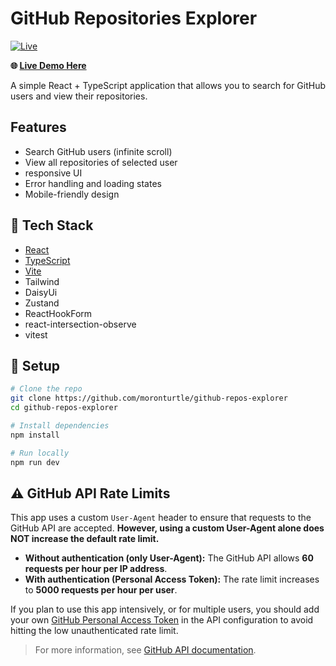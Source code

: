 # GitHub Repositories Explorer

[![Live](https://img.shields.io/badge/Live-Demo-blue?logo=githubpages)](https://moronturtle.github.io/github-repos-explorer/)

**🌐 [Live Demo Here](https://moronturtle.github.io/github-repos-explorer/)**

A simple React + TypeScript application that allows you to search for GitHub users and view their repositories.

## Features

- Search GitHub users (infinite scroll)
- View all repositories of selected user
- responsive UI
- Error handling and loading states
- Mobile-friendly design

## 🚀 Tech Stack

- [React](https://reactjs.org/)
- [TypeScript](https://www.typescriptlang.org/)
- [Vite](https://vitejs.dev/)
- Tailwind
- DaisyUi
- Zustand
- ReactHookForm
- react-intersection-observe
- vitest

## 🔧 Setup

```bash
# Clone the repo
git clone https://github.com/moronturtle/github-repos-explorer
cd github-repos-explorer

# Install dependencies
npm install

# Run locally
npm run dev
```

## ⚠️ GitHub API Rate Limits

This app uses a custom `User-Agent` header to ensure that requests to the GitHub API are accepted.
**However, using a custom User-Agent alone does NOT increase the default rate limit.**

- **Without authentication (only User-Agent):**
  The GitHub API allows **60 requests per hour per IP address**.
- **With authentication (Personal Access Token):**
  The rate limit increases to **5000 requests per hour per user**.

If you plan to use this app intensively, or for multiple users, you should add your own [GitHub Personal Access Token](https://github.com/settings/tokens) in the API configuration to avoid hitting the low unauthenticated rate limit.

> For more information, see [GitHub API documentation](https://docs.github.com/en/rest/overview/resources-in-the-rest-api#rate-limiting).
